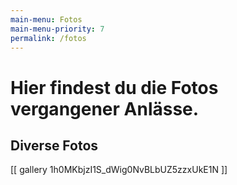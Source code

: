 ```yaml
---
main-menu: Fotos
main-menu-priority: 7
permalink: /fotos
---
```


# Hier findest du die Fotos vergangener Anlässe.

## Diverse Fotos
[[ gallery 1h0MKbjzI1S_dWig0NvBLbUZ5zzxUkE1N ]]
